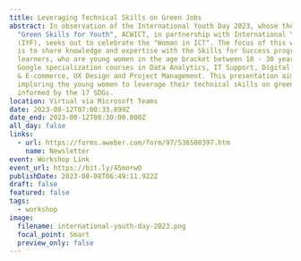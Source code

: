 ```yaml
---
title: Leveraging Technical Skills on Green Jobs
abstract: In observation of the International Youth Day 2023, whose theme is
  "Green Skills for Youth", ACWICT, in partnership with International Youth Fund
  (IYF), seeks out to celebrate the "Woman in ICT". The focus of this workshop
  is to share knowledge and expertise with the Skills for Success program
  learners, who are young women in the age bracket between 18 - 30 years, taking
  Google specialization courses in Data Analytics, IT Support, Digital Marketing
  & E-commerce, UX Design and Project Management. This presentation aims at
  imploring the young women to leverage their technical skills on green jobs as
  informed by the 17 SDGs.
location: Virtual via Microsoft Teams
date: 2023-08-12T07:00:33.899Z
date_end: 2023-08-12T08:30:00.000Z
all_day: false
links:
  - url: https://forms.aweber.com/form/97/536500397.htm
    name: Newsletter
event: Workshop Link
event_url: https://bit.ly/45morwO
publishDate: 2023-08-08T06:49:11.922Z
draft: false
featured: false
tags:
  - workshop
image:
  filename: international-youth-day-2023.png
  focal_point: Smart
  preview_only: false
---
```

